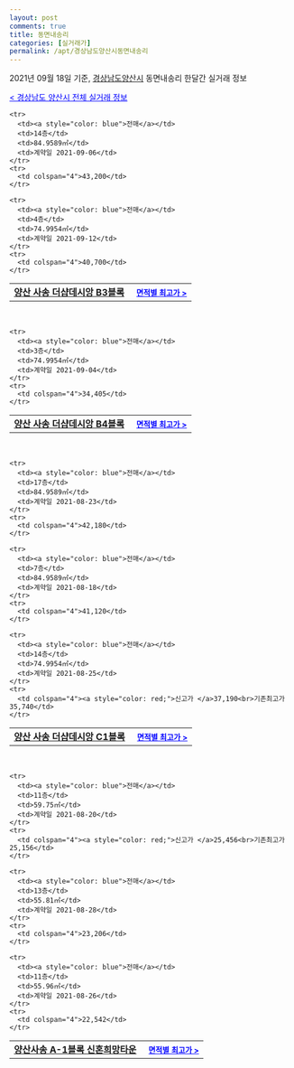 ```yaml
---
layout: post
comments: true
title: 동면내송리
categories: [실거래가]
permalink: /apt/경상남도양산시동면내송리
---
```


2021년 09월 18일 기준, <a href="/apt/경상남도양산시">경상남도양산시</a> 동면내송리 한달간 실거래 정보

<a style="color: blue;" href="/apt/경상남도양산시">< 경상남도 양산시 전체 실거래 정보</a>
<!---- start ---->
<table>
  <tr>
    <td colspan="4" style="font-weight: bold;"><a href="/apt/경상남도양산시동면내송리양산사송더샵데시앙B3블록">양산 사송 더샵데시앙 B3블록</a> &nbsp;&nbsp;&nbsp; <a style="color: blue; font-size: smaller;" href="/apt/경상남도양산시동면내송리양산사송더샵데시앙B3블록">면적별 최고가 ></a></td>
  </tr>
    
    <tr>
      <td><a style="color: blue">전매</a></td>
      <td>14층</td>
      <td>84.9589㎡</td>
      <td>계약일 2021-09-06</td>
    </tr>
    <tr>
      <td colspan="4">43,200</td>
    </tr>
      
    <tr>
      <td><a style="color: blue">전매</a></td>
      <td>4층</td>
      <td>74.9954㎡</td>
      <td>계약일 2021-09-12</td>
    </tr>
    <tr>
      <td colspan="4">40,700</td>
    </tr>
      
</table>
<br>
<table>
  <tr>
    <td colspan="4" style="font-weight: bold;"><a href="/apt/경상남도양산시동면내송리양산사송더샵데시앙B4블록">양산 사송 더샵데시앙 B4블록</a> &nbsp;&nbsp;&nbsp; <a style="color: blue; font-size: smaller;" href="/apt/경상남도양산시동면내송리양산사송더샵데시앙B4블록">면적별 최고가 ></a></td>
  </tr>
    
    <tr>
      <td><a style="color: blue">전매</a></td>
      <td>3층</td>
      <td>74.9954㎡</td>
      <td>계약일 2021-09-04</td>
    </tr>
    <tr>
      <td colspan="4">34,405</td>
    </tr>
      
</table>
<br>
<table>
  <tr>
    <td colspan="4" style="font-weight: bold;"><a href="/apt/경상남도양산시동면내송리양산사송더샵데시앙C1블록">양산 사송 더샵데시앙 C1블록</a> &nbsp;&nbsp;&nbsp; <a style="color: blue; font-size: smaller;" href="/apt/경상남도양산시동면내송리양산사송더샵데시앙C1블록">면적별 최고가 ></a></td>
  </tr>
    
    <tr>
      <td><a style="color: blue">전매</a></td>
      <td>17층</td>
      <td>84.9589㎡</td>
      <td>계약일 2021-08-23</td>
    </tr>
    <tr>
      <td colspan="4">42,180</td>
    </tr>
      
    <tr>
      <td><a style="color: blue">전매</a></td>
      <td>7층</td>
      <td>84.9589㎡</td>
      <td>계약일 2021-08-18</td>
    </tr>
    <tr>
      <td colspan="4">41,120</td>
    </tr>
      
    <tr>
      <td><a style="color: blue">전매</a></td>
      <td>14층</td>
      <td>74.9954㎡</td>
      <td>계약일 2021-08-25</td>
    </tr>
    <tr>
      <td colspan="4"><a style="color: red;">신고가 </a>37,190<br>기존최고가 35,740</td>
    </tr>
      
</table>
<br>
<table>
  <tr>
    <td colspan="4" style="font-weight: bold;"><a href="/apt/경상남도양산시동면내송리양산사송A-1블록신혼희망타운">양산사송 A-1블록 신혼희망타운</a> &nbsp;&nbsp;&nbsp; <a style="color: blue; font-size: smaller;" href="/apt/경상남도양산시동면내송리양산사송A-1블록신혼희망타운">면적별 최고가 ></a></td>
  </tr>
    
    <tr>
      <td><a style="color: blue">전매</a></td>
      <td>11층</td>
      <td>59.75㎡</td>
      <td>계약일 2021-08-20</td>
    </tr>
    <tr>
      <td colspan="4"><a style="color: red;">신고가 </a>25,456<br>기존최고가 25,156</td>
    </tr>
      
    <tr>
      <td><a style="color: blue">전매</a></td>
      <td>13층</td>
      <td>55.81㎡</td>
      <td>계약일 2021-08-28</td>
    </tr>
    <tr>
      <td colspan="4">23,206</td>
    </tr>
      
    <tr>
      <td><a style="color: blue">전매</a></td>
      <td>11층</td>
      <td>55.96㎡</td>
      <td>계약일 2021-08-26</td>
    </tr>
    <tr>
      <td colspan="4">22,542</td>
    </tr>
      
</table>
<!---- end ---->
    